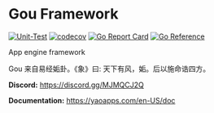 # Gou Framework

[![Unit-Test](https://github.com/YaoApp/gou/actions/workflows/unit-test.yml/badge.svg)](https://github.com/YaoApp/gou/actions/workflows/unit-test.yml)
[![codecov](https://codecov.io/gh/YaoApp/gou/branch/main/graph/badge.svg?token=0Y9nhoBud9)](https://codecov.io/gh/YaoApp/gou)
[![Go Report Card](https://goreportcard.com/badge/github.com/yaoapp/gou)](https://goreportcard.com/report/github.com/yaoapp/gou)
[![Go Reference](https://pkg.go.dev/badge/github.com/yaoapp/gou.svg)](https://pkg.go.dev/github.com/yaoapp/gou)

App engine framework

Gou 来自易经姤卦。《象》曰: 天下有风，姤。后以施命诰四方。

**Discord:** https://discord.gg/MJMQCJ2Q

**Documentation:** https://yaoapps.com/en-US/doc
